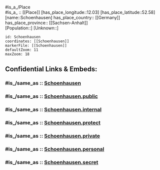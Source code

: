 ﻿---
confidential: public
isDeleted: false
location:
- 52.58
- 12.03
mapmarker: city
mapzoom:
- 7
- 12
SpocWebEntityId: 34144
tags:
- geo/City
type: City
---

#is_a_/Place  
#is_a_ :: [[Place]] 
[has_place_longitude::12.03] 
[has_place_latitude::52.58] 
[name::Schoenhausen] 
has_place_country:: [[Germany]]  
has_place_province:: [[Sachsen-Anhalt]]  
[Population::] 
[Unknown::] 


```leaflet
id: Schoenhausen
coordinates: [[Schoenhausen]] 
markerFile: [[Schoenhausen]] 
defaultZoom: 11 
maxZoom: 18
```


## Confidential Links & Embeds: 

### #is_/same_as :: [Schoenhausen](/_Standards/Earth/Continent/Europe/Europe~Central/Germany/Germany~East/Sachsen-Anhalt/counties~SA/Stendal/cities~Stendal/Elbe-Havel-Land/City/Schoenhausen.md) 

### #is_/same_as :: [Schoenhausen.public](/_public/Earth/Continent/Europe/Europe~Central/Germany/Germany~East/Sachsen-Anhalt/counties~SA/Stendal/cities~Stendal/Elbe-Havel-Land/City/Schoenhausen.public.md) 

### #is_/same_as :: [Schoenhausen.internal](/_internal/Earth/Continent/Europe/Europe~Central/Germany/Germany~East/Sachsen-Anhalt/counties~SA/Stendal/cities~Stendal/Elbe-Havel-Land/City/Schoenhausen.internal.md) 

### #is_/same_as :: [Schoenhausen.protect](/_protect/Earth/Continent/Europe/Europe~Central/Germany/Germany~East/Sachsen-Anhalt/counties~SA/Stendal/cities~Stendal/Elbe-Havel-Land/City/Schoenhausen.protect.md) 

### #is_/same_as :: [Schoenhausen.private](/_private/Earth/Continent/Europe/Europe~Central/Germany/Germany~East/Sachsen-Anhalt/counties~SA/Stendal/cities~Stendal/Elbe-Havel-Land/City/Schoenhausen.private.md) 

### #is_/same_as :: [Schoenhausen.personal](/_personal/Earth/Continent/Europe/Europe~Central/Germany/Germany~East/Sachsen-Anhalt/counties~SA/Stendal/cities~Stendal/Elbe-Havel-Land/City/Schoenhausen.personal.md) 

### #is_/same_as :: [Schoenhausen.secret](/_secret/Earth/Continent/Europe/Europe~Central/Germany/Germany~East/Sachsen-Anhalt/counties~SA/Stendal/cities~Stendal/Elbe-Havel-Land/City/Schoenhausen.secret.md)


